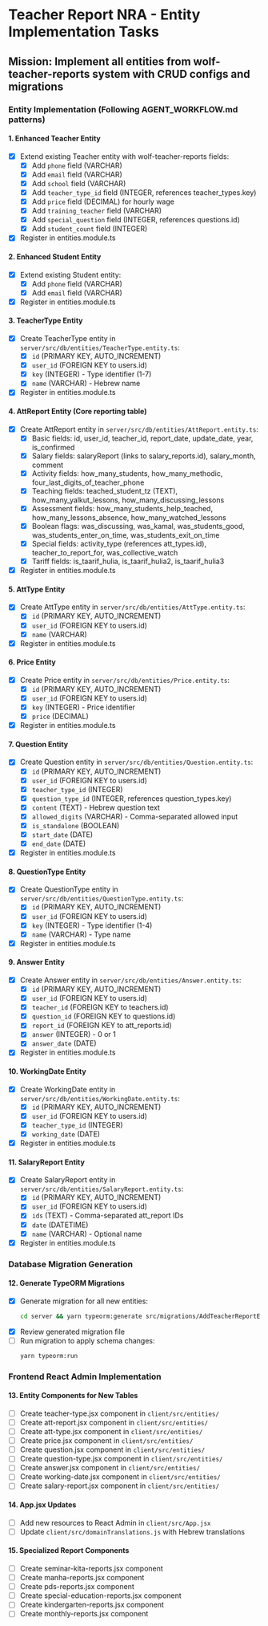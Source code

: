 # Teacher Report NRA - Entity Implementation Tasks

## Mission: Implement all entities from wolf-teacher-reports system with CRUD configs and migrations

### Entity Implementation (Following AGENT_WORKFLOW.md patterns)

#### 1. Enhanced Teacher Entity  
- [x] Extend existing Teacher entity with wolf-teacher-reports fields:
  - [x] Add `phone` field (VARCHAR)
  - [x] Add `email` field (VARCHAR) 
  - [x] Add `school` field (VARCHAR)
  - [x] Add `teacher_type_id` field (INTEGER, references teacher_types.key)
  - [x] Add `price` field (DECIMAL) for hourly wage
  - [x] Add `training_teacher` field (VARCHAR)
  - [x] Add `special_question` field (INTEGER, references questions.id)
  - [x] Add `student_count` field (INTEGER)
- [x] Register in entities.module.ts

#### 2. Enhanced Student Entity
- [x] Extend existing Student entity:
  - [x] Add `phone` field (VARCHAR)
  - [x] Add `email` field (VARCHAR)
- [x] Register in entities.module.ts

#### 3. TeacherType Entity
- [x] Create TeacherType entity in `server/src/db/entities/TeacherType.entity.ts`:
  - [x] `id` (PRIMARY KEY, AUTO_INCREMENT)
  - [x] `user_id` (FOREIGN KEY to users.id)
  - [x] `key` (INTEGER) - Type identifier (1-7)
  - [x] `name` (VARCHAR) - Hebrew name
- [x] Register in entities.module.ts

#### 4. AttReport Entity (Core reporting table)
- [x] Create AttReport entity in `server/src/db/entities/AttReport.entity.ts`:
  - [x] Basic fields: id, user_id, teacher_id, report_date, update_date, year, is_confirmed
  - [x] Salary fields: salaryReport (links to salary_reports.id), salary_month, comment
  - [x] Activity fields: how_many_students, how_many_methodic, four_last_digits_of_teacher_phone
  - [x] Teaching fields: teached_student_tz (TEXT), how_many_yalkut_lessons, how_many_discussing_lessons
  - [x] Assessment fields: how_many_students_help_teached, how_many_lessons_absence, how_many_watched_lessons
  - [x] Boolean flags: was_discussing, was_kamal, was_students_good, was_students_enter_on_time, was_students_exit_on_time
  - [x] Special fields: activity_type (references att_types.id), teacher_to_report_for, was_collective_watch
  - [x] Tariff fields: is_taarif_hulia, is_taarif_hulia2, is_taarif_hulia3
- [x] Register in entities.module.ts

#### 5. AttType Entity
- [x] Create AttType entity in `server/src/db/entities/AttType.entity.ts`:
  - [x] `id` (PRIMARY KEY, AUTO_INCREMENT)
  - [x] `user_id` (FOREIGN KEY to users.id)
  - [x] `name` (VARCHAR)
- [x] Register in entities.module.ts

#### 6. Price Entity
- [x] Create Price entity in `server/src/db/entities/Price.entity.ts`:
  - [x] `id` (PRIMARY KEY, AUTO_INCREMENT)
  - [x] `user_id` (FOREIGN KEY to users.id)
  - [x] `key` (INTEGER) - Price identifier
  - [x] `price` (DECIMAL)
- [x] Register in entities.module.ts

#### 7. Question Entity
- [x] Create Question entity in `server/src/db/entities/Question.entity.ts`:
  - [x] `id` (PRIMARY KEY, AUTO_INCREMENT)
  - [x] `user_id` (FOREIGN KEY to users.id)
  - [x] `teacher_type_id` (INTEGER)
  - [x] `question_type_id` (INTEGER, references question_types.key)
  - [x] `content` (TEXT) - Hebrew question text
  - [x] `allowed_digits` (VARCHAR) - Comma-separated allowed input
  - [x] `is_standalone` (BOOLEAN)
  - [x] `start_date` (DATE)
  - [x] `end_date` (DATE)
- [x] Register in entities.module.ts

#### 8. QuestionType Entity
- [x] Create QuestionType entity in `server/src/db/entities/QuestionType.entity.ts`:
  - [x] `id` (PRIMARY KEY, AUTO_INCREMENT)
  - [x] `user_id` (FOREIGN KEY to users.id)
  - [x] `key` (INTEGER) - Type identifier (1-4)
  - [x] `name` (VARCHAR) - Type name
- [x] Register in entities.module.ts

#### 9. Answer Entity
- [x] Create Answer entity in `server/src/db/entities/Answer.entity.ts`:
  - [x] `id` (PRIMARY KEY, AUTO_INCREMENT)
  - [x] `user_id` (FOREIGN KEY to users.id)
  - [x] `teacher_id` (FOREIGN KEY to teachers.id)
  - [x] `question_id` (FOREIGN KEY to questions.id)
  - [x] `report_id` (FOREIGN KEY to att_reports.id)
  - [x] `answer` (INTEGER) - 0 or 1
  - [x] `answer_date` (DATE)
- [x] Register in entities.module.ts

#### 10. WorkingDate Entity
- [x] Create WorkingDate entity in `server/src/db/entities/WorkingDate.entity.ts`:
  - [x] `id` (PRIMARY KEY, AUTO_INCREMENT)
  - [x] `user_id` (FOREIGN KEY to users.id)
  - [x] `teacher_type_id` (INTEGER)
  - [x] `working_date` (DATE)
- [x] Register in entities.module.ts

#### 11. SalaryReport Entity
- [x] Create SalaryReport entity in `server/src/db/entities/SalaryReport.entity.ts`:
  - [x] `id` (PRIMARY KEY, AUTO_INCREMENT)
  - [x] `user_id` (FOREIGN KEY to users.id)
  - [x] `ids` (TEXT) - Comma-separated att_report IDs
  - [x] `date` (DATETIME)
  - [x] `name` (VARCHAR) - Optional name
- [x] Register in entities.module.ts

### Database Migration Generation

#### 12. Generate TypeORM Migrations
- [x] Generate migration for all new entities:
  ```bash
  cd server && yarn typeorm:generate src/migrations/AddTeacherReportEntities
  ```
- [x] Review generated migration file
- [ ] Run migration to apply schema changes:
  ```bash
  yarn typeorm:run
  ```

### Frontend React Admin Implementation

#### 13. Entity Components for New Tables
- [ ] Create teacher-type.jsx component in `client/src/entities/`
- [ ] Create att-report.jsx component in `client/src/entities/`
- [ ] Create att-type.jsx component in `client/src/entities/`
- [ ] Create price.jsx component in `client/src/entities/`
- [ ] Create question.jsx component in `client/src/entities/`
- [ ] Create question-type.jsx component in `client/src/entities/`
- [ ] Create answer.jsx component in `client/src/entities/`
- [ ] Create working-date.jsx component in `client/src/entities/`
- [ ] Create salary-report.jsx component in `client/src/entities/`

#### 14. App.jsx Updates
- [ ] Add new resources to React Admin in `client/src/App.jsx`
- [ ] Update `client/src/domainTranslations.js` with Hebrew translations

#### 15. Specialized Report Components
- [ ] Create seminar-kita-reports.jsx component
- [ ] Create manha-reports.jsx component
- [ ] Create pds-reports.jsx component
- [ ] Create special-education-reports.jsx component
- [ ] Create kindergarten-reports.jsx component
- [ ] Create monthly-reports.jsx component